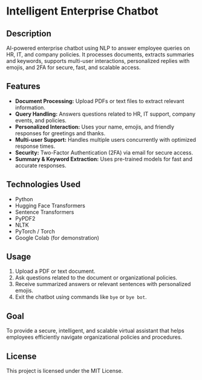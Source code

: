 # Intelligent Enterprise Chatbot

## Description
AI-powered enterprise chatbot using NLP to answer employee queries on HR, IT, and company policies. It processes documents, extracts summaries and keywords, supports multi-user interactions, personalized replies with emojis, and 2FA for secure, fast, and scalable access.

## Features
- **Document Processing:** Upload PDFs or text files to extract relevant information.  
- **Query Handling:** Answers questions related to HR, IT support, company events, and policies.  
- **Personalized Interaction:** Uses your name, emojis, and friendly responses for greetings and thanks.  
- **Multi-user Support:** Handles multiple users concurrently with optimized response times.  
- **Security:** Two-Factor Authentication (2FA) via email for secure access.  
- **Summary & Keyword Extraction:** Uses pre-trained models for fast and accurate responses.

## Technologies Used
- Python  
- Hugging Face Transformers  
- Sentence Transformers  
- PyPDF2  
- NLTK  
- PyTorch / Torch  
- Google Colab (for demonstration)

## Usage
1. Upload a PDF or text document.  
2. Ask questions related to the document or organizational policies.  
3. Receive summarized answers or relevant sentences with personalized emojis.  
4. Exit the chatbot using commands like `bye` or `bye bot`.

## Goal
To provide a secure, intelligent, and scalable virtual assistant that helps employees efficiently navigate organizational policies and procedures.

## License
This project is licensed under the MIT License.
